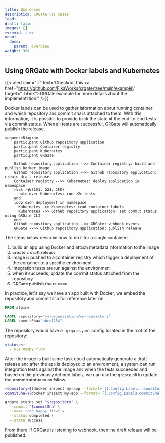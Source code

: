 ```yaml
---
title: Use cases
description: GRGate use cases
lead:
draft: false
images: []
mermaid: true
menu:
  docs:
    parent: overview
weight: 300
---
```


## Using GRGate with Docker labels and Kubernetes

{{< alert icon="💡" text="Checkout this <a href=\"https://github.com/FikaWorks/grgate/tree/main/example\" target=\"_blank\">GRGate example</a> for more details about the implementation." />}}

Docker labels can be used to gather information about running container and
which repository and commit sha is attached to them. With this information,
it is possible to provide back the state of the end-to-end tests via commit
status. When all tests are successful, GRGate will automatically publish the
release.

```mermaid
sequenceDiagram
    participant Github repository application
    participant Container registry
    participant Kubernetes
    participant GRGate

    Github repository application -->> Container registry: build and publish Docker image
    Github repository application -->> Github repository application: create draft release
    Container registry -->> Kubernetes: deploy application in namespace
    rect rgb(191, 223, 255)
      note over Kubernetes: run e2e tests
    end
    loop each deployment in namespace
      Kubernetes ->> Kubernetes: read container labels
      Kubernetes ->> Github repository application: set commit status using GRGate CLI
    end
    Github repository application -->> GRGate: webhook events
    GRGate -->> Github repository application: publish release
```

The steps below describe how to do it for a single container:

1. build an app using Docker and attach metadata information to the image
2. create a draft release
3. image is pushed to a container registry which trigger a deployment of the
container to a specific environment
4. integration tests are run against the environment
5. when it succeeds, update the commit status attached from the repository
6. GRGate publish the release

In practice, let's say we have an app built with Docker, we embed the
repository and commit sha for reference later on:

```Dockerfile
FROM alpine

LABEL repository="my-organization/my-repository"
LABEL commitSha="abcd1234"
```

The repository would have a `.grgate.yaml` config located in the root of the
repository:

```yaml
statuses:
  - e2e happy flow
```

After the image is built some task could automatically generate a draft release
and after the app is deployed to an environment, a system can run integration
tests against the image and when the tests succeeded and based on the
previously defined labels, we can use the `grgate` cli to update the commit
statuses as follow:

```bash
repository=$(docker inspect my-app --format='{{.Config.Labels.repository}}')
commitSha=$(docker inspect my-app --format='{{.Config.Labels.commitSha}}')

grgate status set "$repository" \
  --commit "$commitSha" \
  --name "e2e happy flow" \
  --status completed \
  --state success
```

From there, if GRGate is listening to webhook, then the draft release will be
published.
